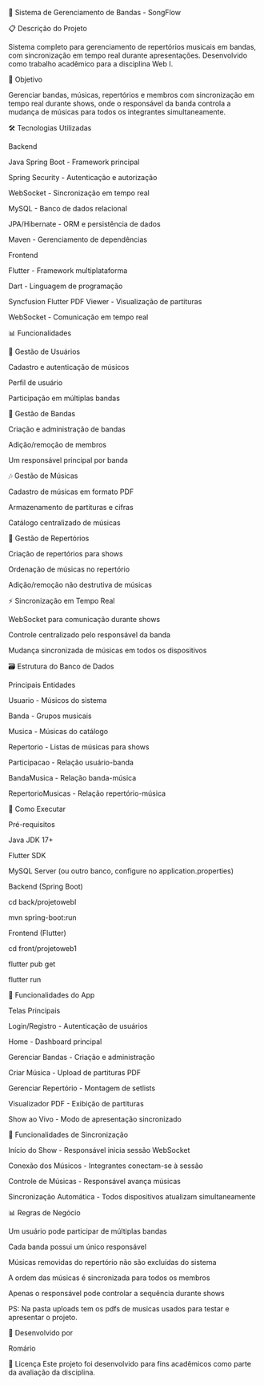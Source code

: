 🎵 Sistema de Gerenciamento de Bandas - SongFlow



📋 Descrição do Projeto

Sistema completo para gerenciamento de repertórios musicais em bandas, com sincronização em tempo real durante apresentações. Desenvolvido como trabalho acadêmico para a disciplina Web I.


🎯 Objetivo

Gerenciar bandas, músicas, repertórios e membros com sincronização em tempo real durante shows, onde o responsável da banda controla a mudança de músicas para todos os integrantes simultaneamente.


🛠️ Tecnologias Utilizadas

Backend

Java Spring Boot - Framework principal

Spring Security - Autenticação e autorização

WebSocket - Sincronização em tempo real

MySQL - Banco de dados relacional

JPA/Hibernate - ORM e persistência de dados

Maven - Gerenciamento de dependências



Frontend

Flutter - Framework multiplataforma

Dart - Linguagem de programação

Syncfusion Flutter PDF Viewer - Visualização de partituras

WebSocket - Comunicação em tempo real



📊 Funcionalidades


👤 Gestão de Usuários

Cadastro e autenticação de músicos

Perfil de usuário

Participação em múltiplas bandas


🎸 Gestão de Bandas

Criação e administração de bandas

Adição/remoção de membros

Um responsável principal por banda


🎶 Gestão de Músicas

Cadastro de músicas em formato PDF

Armazenamento de partituras e cifras

Catálogo centralizado de músicas


📖 Gestão de Repertórios

Criação de repertórios para shows

Ordenação de músicas no repertório

Adição/remoção não destrutiva de músicas


⚡ Sincronização em Tempo Real

WebSocket para comunicação durante shows

Controle centralizado pelo responsável da banda

Mudança sincronizada de músicas em todos os dispositivos


🗃️ Estrutura do Banco de Dados

Principais Entidades

Usuario - Músicos do sistema

Banda - Grupos musicais

Musica - Músicas do catálogo

Repertorio - Listas de músicas para shows

Participacao - Relação usuário-banda

BandaMusica - Relação banda-música

RepertorioMusicas - Relação repertório-música



🚀 Como Executar


Pré-requisitos

Java JDK 17+

Flutter SDK

MySQL Server (ou outro banco, configure no application.properties)



Backend (Spring Boot)

cd back/projetowebI

mvn spring-boot:run


Frontend (Flutter)

cd front/projetoweb1

flutter pub get

flutter run


📱 Funcionalidades do App


Telas Principais

Login/Registro - Autenticação de usuários

Home - Dashboard principal

Gerenciar Bandas - Criação e administração

Criar Música - Upload de partituras PDF

Gerenciar Repertório - Montagem de setlists

Visualizador PDF - Exibição de partituras

Show ao Vivo - Modo de apresentação sincronizado



🎨 Funcionalidades de Sincronização

Início do Show - Responsável inicia sessão WebSocket

Conexão dos Músicos - Integrantes conectam-se à sessão

Controle de Músicas - Responsável avança músicas

Sincronização Automática - Todos dispositivos atualizam simultaneamente



📊 Regras de Negócio

Um usuário pode participar de múltiplas bandas

Cada banda possui um único responsável

Músicas removidas do repertório não são excluídas do sistema

A ordem das músicas é sincronizada para todos os membros

Apenas o responsável pode controlar a sequência durante shows



PS: Na pasta uploads tem os pdfs de musicas usados para testar e apresentar o projeto.

        
👥 Desenvolvido por

Romário


📄 Licença
Este projeto foi desenvolvido para fins acadêmicos como parte da avaliação da disciplina.

